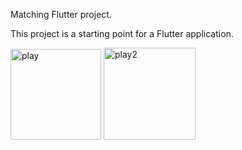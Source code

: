 
Matching Flutter project.


This project is a starting point for a Flutter application.


<img width="145" alt="play" src="https://github.com/user-attachments/assets/cd659847-8771-4c0a-bfb2-b6b74f26baaa">
<img width="147" alt="play2" src="https://github.com/user-attachments/assets/78c04bee-aba5-449d-be21-15982121a622">
